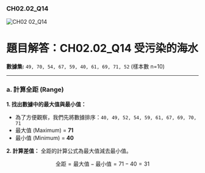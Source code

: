 ### CH02.02_Q14
![CH02 02_Q14](https://github.com/user-attachments/assets/58c4e3e8-aeb9-48e7-b684-6be96a5f0fac)

# 題目解答：CH02.02_Q14 受污染的海水

**數據集:** `49, 70, 54, 67, 59, 40, 61, 69, 71, 52` (樣本數 n=10)

---

### a. 計算全距 (Range)

**1. 找出數據中的最大值與最小值：**
   - 為了方便觀察，我們先將數據排序：`40, 49, 52, 54, 59, 61, 67, 69, 70, 71`
   - 最大值 (Maximum) = **71**
   - 最小值 (Minimum) = **40**

**2. 計算差值：**
   全距的計算公式為最大值減去最小值。
   ```math
   \text{全距} = \text{最大值} - \text{最小值} = 71 - 40 = 31

